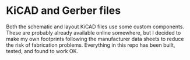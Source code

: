 # KiCAD and Gerber files
Both the schematic and layout KiCAD files use some custom components. These are probably already available online somewhere, but I decided to make my own 
footprints following the manufacturer data sheets to reduce the risk of fabrication problems. Everything in this repo has been built, tested, and found 
to work OK. 
